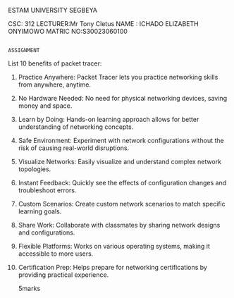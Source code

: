 

ESTAM UNIVERSITY SEGBEYA 


CSC: 312
LECTURER:Mr Tony Cletus 
NAME : ICHADO ELIZABETH ONYIMOWO 
MATRIC NO:S30023060100

                                                   				   ASSIGNMENT

List 10 benefits  of packet tracer:

1. Practice Anywhere: Packet Tracer lets you practice networking skills from anywhere, anytime.

2. No Hardware Needed: No need for physical networking devices, saving money and space.

3. Learn by Doing: Hands-on learning approach allows for better understanding of networking concepts.

4. Safe Environment: Experiment with network configurations without the risk of causing real-world disruptions.

5. Visualize Networks: Easily visualize and understand complex network topologies.

6. Instant Feedback: Quickly see the effects of configuration changes and troubleshoot errors.

7. Custom Scenarios: Create custom network scenarios to match specific learning goals.

8. Share Work: Collaborate with classmates by sharing network designs and configurations.

9. Flexible Platforms: Works on various operating systems, making it accessible to more users.

10. Certification Prep: Helps prepare for networking certifications by providing practical experience.

    5marks

